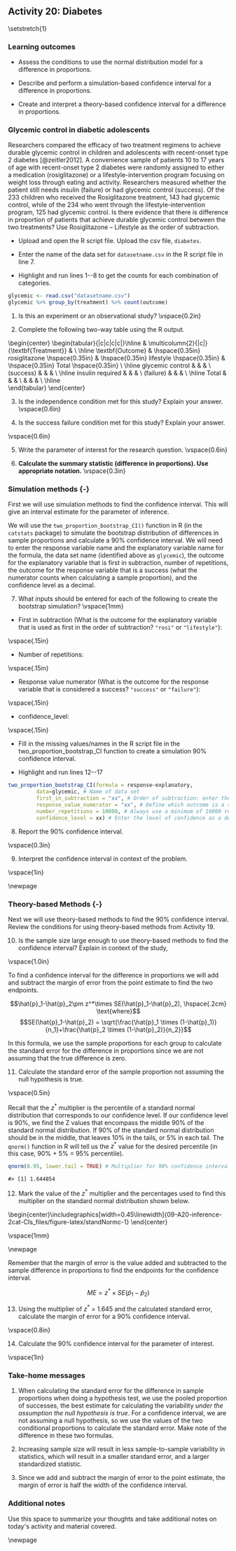 ## Activity 20:  Diabetes

\setstretch{1}

### Learning outcomes

* Assess the conditions to use the normal distribution model for a difference in proportions.

* Describe and perform a simulation-based confidence interval for a difference in proportions.

* Create and interpret a theory-based confidence interval for a difference in proportions.

### Glycemic control in diabetic adolescents

Researchers compared the efficacy of two treatment regimens to achieve durable glycemic control in children and adolescents with recent-onset type 2 diabetes [@zeitler2012].  A convenience sample of patients 10 to 17 years of age with recent-onset type 2 diabetes were randomly assigned to either a medication (rosiglitazone) or a lifestyle-intervention program focusing on weight loss through eating and activity.  Researchers measured whether the patient still needs insulin (failure) or had glycemic control (success).  Of the 233 children who received the Rosiglitazone treatment, 143 had glycemic control, while of the 234 who went through the lifestyle-intervention program, 125 had glycemic control. Is there evidence that there is difference in proportion of patients that achieve durable glycemic control between the two treatments?  Use Rosiglitazone – Lifestyle as the order of subtraction.

* Upload and open the R script file. Upload the csv file, `diabetes`. 

* Enter the name of the data set for `datasetname.csv` in the R script file in line 7. 

* Highlight and run lines 1--8 to get the counts for each combination of categories.


``` r
glycemic <- read.csv("datasetname.csv")
glycemic %>% group_by(treatment) %>% count(outcome)
```

1. Is this an experiment or an observational study?
\vspace{0.2in}

2. Complete the following two-way table using the R output.

\begin{center}
\begin{tabular}{|c|c|c|c|}\hline
 & \multicolumn{2}{|c|}{\textbf{Treatment}} & \\ \hline
\textbf{Outcome} & \hspace{0.35in} rosiglitazone \hspace{0.35in} & \hspace{0.35in} lifestyle \hspace{0.35in} & \hspace{0.35in} Total \hspace{0.35in} \\ \hline
 glycemic control & & & \\ 
 (success) & & & \\ \hline
 insulin required & & & \\ 
 (failure) & & & \\ \hline
 Total & & &  \\ 
 & & & \\ \hline  
\end{tabular}
\end{center}

3. Is the independence condition met for this study? Explain your answer.
\vspace{0.6in}

4. Is the success failure condition met for this study?  Explain your answer.

\vspace{0.6in}

5. Write the parameter of interest for the research question.
\vspace{0.6in}

6. **Calculate the summary statistic (difference in proportions).  Use appropriate notation.**
\vspace{0.3in}

### Simulation methods {-}

First we will use simulation methods to find the confidence interval.  This will give an interval estimate for the parameter of inference.

We will use the `two_proportion_bootstrap_CI()` function in R (in the `catstats` package) to simulate the bootstrap distribution of differences in sample proportions and calculate a 90\% confidence interval. We will need to enter the response variable name and the explanatory variable name for the formula, the data set name (identified above as `glycemic`), the outcome for the explanatory variable that is first in subtraction, number of repetitions, the outcome for the response variable that is a success (what the numerator counts when calculating a sample proportion), and the confidence level as a decimal.

7.  What inputs should be entered for each of the following to create the bootstrap simulation?
\vspace{1mm}

* First in subtraction (What is the outcome for the explanatory variable that is used as first in the order of subtraction? `"rosi"` or `"lifestyle"`):

\vspace{.15in}
* Number of repetitions:

\vspace{.15in}
* Response value numerator (What is the outcome for the response variable that is considered a success? `"success"` or `"failure"`):

\vspace{.15in}
* confidence_level:

\vspace{.15in}

* Fill in the missing values/names in the R script file in the two_proportion_bootstrap_CI function to create a simulation 90\% confidence interval.  

* Highlight and run lines 12--17


``` r
two_proportion_bootstrap_CI(formula = response~explanatory, 
         data=glycemic, # Name of data set
         first_in_subtraction = "xx", # Order of subtraction: enter the name of Group 1
         response_value_numerator = "xx", # Define which outcome is a success 
         number_repetitions = 10000, # Always use a minimum of 10000 repetitions
         confidence_level = xx) # Enter the level of confidence as a decimal
```

8.  Report the 90\% confidence interval.

\vspace{0.3in}

9.  Interpret the confidence interval in context of the problem.

\vspace{1in}

\newpage

### Theory-based Methods {-}

Next we will use theory-based methods to find the 90\% confidence interval.  Review the conditions for using theory-based methods from Activity 19.

10.  Is the sample size large enough to use theory-based methods to find the confidence interval?  Explain in context of the study,

\vspace{1.0in}


To find a confidence interval for the difference in proportions we will add and subtract the margin of error from the point estimate to find the two endpoints.

 $$\hat{p}_1-\hat{p}_2\pm z^*\times SE(\hat{p}_1-\hat{p}_2), \hspace{.2cm} \text{where}$$
 $$SE(\hat{p}_1-\hat{p}_2) = \sqrt{\frac{\hat{p}_1 \times  (1-\hat{p}_1)}{n_1}+\frac{\hat{p}_2 \times  (1-\hat{p}_2)}{n_2}}$$
 
In this formula, we use the sample proportions for each group to calculate the standard error for the difference in proportions since we are not assuming that the true difference is zero.

11. Calculate the standard error of the sample proportion not assuming the null hypothesis is true.

\vspace{0.5in}

Recall that the $z^*$ multiplier is the percentile of a standard normal distribution that corresponds to our confidence level. If our confidence level is 90\%, we find the Z values that encompass the middle 90\% of the standard normal distribution. If 90\% of the standard normal distribution should be in the middle, that leaves 10\% in the tails, or 5\% in each tail.  The `qnorm()` function in R will tell us the $z^*$ value for the desired percentile (in this case, 90\% + 5\% = 95\% percentile). 


``` r
qnorm(0.95, lower.tail = TRUE) # Multiplier for 90% confidence interval
```

```
#> [1] 1.644854
```

12. Mark the value of the $z^*$ multiplier and the percentages used to find this multiplier on the standard normal distribution shown below.  


\begin{center}\includegraphics[width=0.45\linewidth]{09-A20-inference-2cat-CIs_files/figure-latex/standNormc-1} \end{center}

\vspace{1mm}

\newpage

Remember that the margin of error is the value added and subtracted to the sample difference in proportions to find the endpoints for the confidence interval.

$$ME = z^*\times SE(\hat{p}_1 - \hat{p}_2)$$

13. Using the multiplier of $z^*$ = 1.645 and the calculated standard error, calculate the margin of error for a 90\% confidence interval.

\vspace{0.8in}

14. Calculate the 90\% confidence interval for the parameter of interest. 

\vspace{1in}

### Take-home messages

1. When calculating the standard error for the difference in sample proportions when doing a hypothesis test, we use the pooled proportion of successes, the best estimate for calculating the variability *under the assumption the null hypothesis is true*.  For a confidence interval, we are not assuming a null hypothesis, so we use the values of the two conditional proportions to calculate the standard error.  Make note of the difference in these two formulas. 

2.  Increasing sample size will result in less sample-to-sample variability in statistics, which will result in a smaller standard error, and a larger standardized statistic.  

3.  Since we add and subtract the margin of error to the point estimate, the margin of error is half the width of the confidence interval.  

### Additional notes

Use this space to summarize your thoughts and take additional notes on today's activity and material covered.

\newpage
